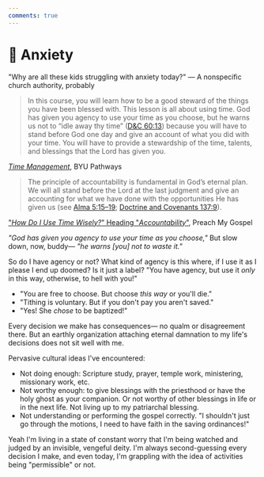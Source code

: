 ```yaml
---
comments: true
---
```

# 😬 Anxiety

"Why are all these kids struggling with anxiety today?" — A nonspecific church authority, probably

>In this course, you will learn how to be a good steward of the things you have been blessed with. This lesson is all about using time. God has given you agency to use your time as you choose, but he warns us not to “idle away thy time” ([D&C 60:13](https://www.lds.org/scriptures/dc-testament/dc/60.13?lang=eng)) because you will have to stand before God one day and give an account of what you did with your time. You will have to provide a stewardship of the time, talents, and blessings that the Lord has given you.

_[Time Management](https://resourcecenter.byupathway.edu/pc-101-w03-lesson-time-management-and-goals)_, BYU Pathways

>The principle of accountability is fundamental in God’s eternal plan. We will all stand before the Lord at the last judgment and give an accounting for what we have done with the opportunities He has given us (see [Alma 5:15–19](https://www.churchofjesuschrist.org/study/scriptures/bofm/alma/5.15-19?lang=eng#p15); [Doctrine and Covenants 137:9](https://www.churchofjesuschrist.org/study/scriptures/dc-testament/dc/137.9?lang=eng#p9)).

["_How Do I Use Time Wisely?_" Heading "_Accountability_"](https://www.churchofjesuschrist.org/study/manual/preach-my-gospel-a-guide-to-missionary-service/how-do-i-use-time-wisely?lang=eng&id=p104#p104), Preach My Gospel

_"God has given you agency to use your time as you choose,"_ But slow down, now, buddy— _"he warns [you] not to waste it."_

So do I have agency or not? What kind of agency is this where, if I use it as I please I end up doomed? Is it just a label? "You have agency, but use it _only_ in this way, otherwise, to hell with you!"

- "You are free to choose. But choose _this way_ or you'll die."
- "Tithing is voluntary. But if you don't pay you aren't saved."
- "Yes! She _chose_ to be baptized!"

Every decision we make has consequences— no qualm or disagreement there. But an earthly organization attaching eternal damnation to my life's decisions does not sit well with me.

Pervasive cultural ideas I've encountered:

- Not doing enough: Scripture study, prayer, temple work, ministering, missionary work, etc.
- Not worthy enough: to give blessings with the priesthood or have the holy ghost as your companion. Or not worthy of other blessings in life or in the next life. Not living up to my patriarchal blessing.
- Not understanding or performing the gospel correctly. "I shouldn't just go through the motions, I need to have faith in the saving ordinances!"

Yeah I'm living in a state of constant worry that I'm being watched and judged by an invisible, vengeful deity. I'm always second-guessing every decision I make, and even today, I'm grappling with the idea of activities being "permissible" or not.